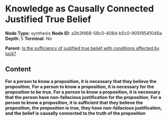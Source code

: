# Knowledge as Causally Connected Justified True Belief

**Node Type:** synthesis
**Node ID:** a2b3f468-58c0-408d-b5c0-905f9541046a
**Depth:** 5
**Terminal:** No

**Parent:** [Is the sufficiency of justified true belief with conditions affected by luck?](is-the-sufficiency-of-justified-true-belief-with-conditions-affected-by-luck-antithesis-b8df08a8-d3eb-4a12-9d24-73da170f808f.md)

## Content

**For a person to know a proposition, it is necessary that they believe the proposition**, **For a person to know a proposition, it is necessary for the proposition to be true**, **For a person to know a proposition, it is necessary that the person have non-fallacious justification for the proposition**, **For a person to know a proposition, it is sufficient that they believe the proposition, the proposition is true, they have non-fallacious justification, and the belief is causally connected to the truth of the proposition**
